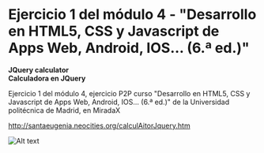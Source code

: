 # Ejercicio 1 del módulo 4 - "Desarrollo en HTML5, CSS y Javascript de Apps Web, Android, IOS... (6.ª ed.)"

<strong>JQuery calculator<br></strong>
<strong>Calculadora en JQuery</strong>

Ejercicio 1 del módulo 4, ejercicio P2P curso "Desarrollo en HTML5, CSS y Javascript de Apps Web, Android, IOS... (6.ª ed.)" de la Universidad politécnica de Madrid, en MiradaX <br>

http://santaeugenia.neocities.org/calculAitorJquery.htm


![Alt text](https://cloud.githubusercontent.com/assets/14861253/20032975/fac90b82-a395-11e6-85a8-9d911b1b1e78.png)
